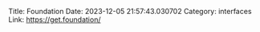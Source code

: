 Title: Foundation
Date: 2023-12-05 21:57:43.030702
Category: interfaces
Link: https://get.foundation/
